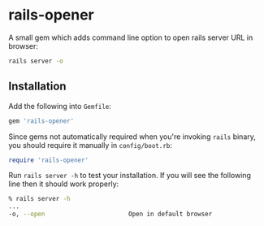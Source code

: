 # rails-opener

A small gem which adds command line option to open rails server URL in browser:

```bash
rails server -o
```

## Installation

Add the following into `Gemfile`:

```ruby
gem 'rails-opener'
```

Since gems not automatically required when you're invoking `rails` binary, you should require it manually in `config/boot.rb`:

```ruby
require 'rails-opener'
```

Run `rails server -h` to test your installation. If you will see the following line then it should work properly:

```bash
% rails server -h
...
-o, --open                       Open in default browser
```
